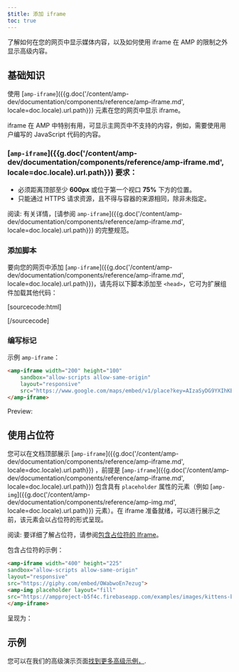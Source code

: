 ```yaml
---
$title: 添加 iframe
toc: true
---
```



了解如何在您的网页中显示媒体内容，以及如何使用 iframe 在 AMP 的限制之外显示高级内容。

## 基础知识

使用 [`amp-iframe`]({{g.doc('/content/amp-dev/documentation/components/reference/amp-iframe.md', locale=doc.locale).url.path}}) 元素在您的网页中显示 iframe。

iframe 在 AMP 中特别有用，可显示主网页中不支持的内容，例如，需要使用用户编写的 JavaScript 代码的内容。

### [`amp-iframe`]({{g.doc('/content/amp-dev/documentation/components/reference/amp-iframe.md', locale=doc.locale).url.path}}) 要求：

* 必须距离顶部至少 **600px** 或位于第一个视口 **75%** 下方的位置。
* 只能通过 HTTPS 请求资源，且不得与容器的来源相同，除非未指定。

阅读: 有关详情，[请参阅 `amp-iframe`]({{g.doc('/content/amp-dev/documentation/components/reference/amp-iframe.md', locale=doc.locale).url.path}}) 的完整规范。

### 添加脚本

要向您的网页中添加 [`amp-iframe`]({{g.doc('/content/amp-dev/documentation/components/reference/amp-iframe.md', locale=doc.locale).url.path}})，请先将以下脚本添加至 `<head>`，它可为扩展组件加载其他代码：

[sourcecode:html]
<script async custom-element="amp-iframe"
    src="https://cdn.ampproject.org/v0/amp-iframe-0.1.js"></script>
[/sourcecode]

### 编写标记

示例 `amp-iframe`：

```html
<amp-iframe width="200" height="100"
    sandbox="allow-scripts allow-same-origin"
    layout="responsive"
    src="https://www.google.com/maps/embed/v1/place?key=AIzaSyDG9YXIhKBhqclZizcSzJ0ROiE0qgVfwzI&q=europe">
</amp-iframe>
```

Preview:

<amp-iframe width="200" height="100"
    sandbox="allow-scripts allow-same-origin"
    layout="responsive"
    src="https://www.google.com/maps/embed/v1/place?key=AIzaSyDG9YXIhKBhqclZizcSzJ0ROiE0qgVfwzI&q=europe">
</amp-iframe>

## 使用占位符

您可以在文档顶部展示 [`amp-iframe`]({{g.doc('/content/amp-dev/documentation/components/reference/amp-iframe.md', locale=doc.locale).url.path}}) ，前提是 [`amp-iframe`]({{g.doc('/content/amp-dev/documentation/components/reference/amp-iframe.md', locale=doc.locale).url.path}}) 包含具有 `placeholder` 属性的元素（例如 [`amp-img`]({{g.doc('/content/amp-dev/documentation/components/reference/amp-img.md', locale=doc.locale).url.path}}) 元素）。在 iframe 准备就绪，可以进行展示之前，该元素会以占位符的形式呈现。

阅读: 要详细了解占位符，请参阅[包含占位符的 Iframe](/zh_cn/docs/reference/components/amp-iframe.html#iframe-with-placeholder)。

包含占位符的示例：

```html
<amp-iframe width="400" height="225"
sandbox="allow-scripts allow-same-origin"
layout="responsive"
src="https://giphy.com/embed/OWabwoEn7ezug">
<amp-img placeholder layout="fill"
src="https://ampproject-b5f4c.firebaseapp.com/examples/images/kittens-biting.jpg"></amp-img>
</amp-iframe>
```
呈现为：

<amp-iframe width="400" height="225"
sandbox="allow-scripts allow-same-origin"
layout="responsive"
src="https://giphy.com/embed/OWabwoEn7ezug">
<amp-img placeholder layout="fill"
src="https://ampproject-b5f4c.firebaseapp.com/examples/images/kittens-biting.jpg"></amp-img>
</amp-iframe>

## 示例

您可以在我们的高级演示页面[找到更多高级示例，](https://ampbyexample.com/components/amp-iframe/).
